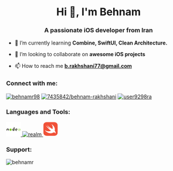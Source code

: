 <h1 align="center">Hi 👋, I'm Behnam</h1>
<h3 align="center">A passionate iOS developer from Iran</h3>

- 🌱 I’m currently learning **Combine, SwiftUI, Clean Architecture.**

- 👯 I’m looking to collaborate on **awesome iOS projects**

- 📫 How to reach me **b.rakhshani77@gmail.com**

<h3 align="left">Connect with me:</h3>
<p align="left">
<a href="https://linkedin.com/in/behnamr98" target="blank"><img align="center" src="https://raw.githubusercontent.com/rahuldkjain/github-profile-readme-generator/master/src/images/icons/Social/linked-in-alt.svg" alt="behnamr98" height="30" width="40" /></a>
<a href="https://stackoverflow.com/users/7435842/behnam-rakhshani" target="blank"><img align="center" src="https://raw.githubusercontent.com/rahuldkjain/github-profile-readme-generator/master/src/images/icons/Social/stack-overflow.svg" alt="7435842/behnam-rakhshani" height="30" width="40" /></a>
<a href="https://www.leetcode.com/user9298ra" target="blank"><img align="center" src="https://raw.githubusercontent.com/rahuldkjain/github-profile-readme-generator/master/src/images/icons/Social/leet-code.svg" alt="user9298ra" height="30" width="40" /></a>
</p>

<h3 align="left">Languages and Tools:</h3>
<p align="left"> <a href="https://nodejs.org" target="_blank" rel="noreferrer"> <img src="https://raw.githubusercontent.com/devicons/devicon/master/icons/nodejs/nodejs-original-wordmark.svg" alt="nodejs" width="40" height="40"/> </a> <a href="https://realm.io/" target="_blank" rel="noreferrer"> <img src="https://raw.githubusercontent.com/bestofjs/bestofjs-webui/8665e8c267a0215f3159df28b33c365198101df5/public/logos/realm.svg" alt="realm" width="40" height="40"/> </a> <a href="https://developer.apple.com/swift/" target="_blank" rel="noreferrer"> <img src="https://raw.githubusercontent.com/devicons/devicon/master/icons/swift/swift-original.svg" alt="swift" width="40" height="40"/> </a> </p>

<h3 align="left">Support:</h3>
<p><a href="https://www.buymeacoffee.com/behnamr"> <img align="left" src="https://cdn.buymeacoffee.com/buttons/v2/default-yellow.png" height="50" width="210" alt="behnamr" /></a></p><br><br>
